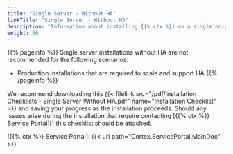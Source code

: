 ```yaml
---
title: "Single Server - Without HA"
linkTitle: "Single Server - Without HA"
description: "Information about installing {{% ctx %}} on a single on-premise server without high availability (HA), including: information about components, supported architectures, server requirements, pre-installation steps and installation instructions."
weight: 50
---
```


{{% pageinfo %}}
Single server installations without HA are not recommended for the following scenarios:

* Production installations that are required to scale and support HA
{{% /pageinfo %}}

We recommend downloading this {{< filelink src="/pdf/Installation Checklists - Single Server Without HA.pdf" name="Installation Checklist" >}} and saving your progress as the installation proceeds. Should any issues arise during the installation that require contacting [{{% ctx %}} Service Portal][] this checklist should be attached.

[{{% ctx %}} Service Portal]: {{< url path="Cortex.ServicePortal.MainDoc" >}}
